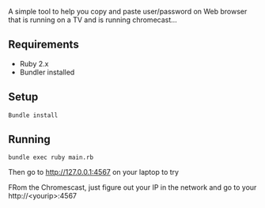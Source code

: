 A simple tool to help you copy and paste user/password on Web browser that
is running on a TV and is running chromecast...

## Requirements

* Ruby 2.x
* Bundler installed

## Setup

```
Bundle install
```

## Running

```
bundle exec ruby main.rb

```

Then go to http://127.0.0.1:4567 on your laptop to try

FRom the Chromescast, just figure out your IP in the network and go to your http://\<yourip\>:4567

